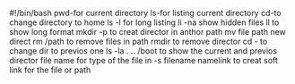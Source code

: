 #!/bin/bash
pwd-for current directory ls-for listing current directory  cd-to change directory to home ls -l for long listing li -na show hidden files ll to show long format mkdir -p to creat director in anthor path  mv file path new direct  rm /path to remove files in path rmdir to remove director cd -  to change dir to previos one    ls -la . .. /boot to show the current and previos director file name for type of the file in -s filename namelink  to creat soft link for the file or path
